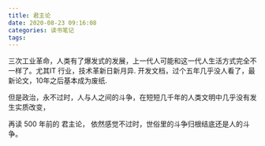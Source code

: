 ```yaml
---
title: 君主论
date: 2020-08-23 09:16:08
categories: 读书笔记
tags:
---
```


三次工业革命，人类有了爆发式的发展，上一代人可能和这一代人生活方式完全不一样了。尤其IT 行业，技术革新日新月异. 开发文档，过个五年几乎没人看了，最新论文，10年之后基本成为废纸.

但是政治，永不过时，人与人之间的斗争，在短短几千年的人类文明中几乎没有发生实质改变，

再读 500 年前的 君主论， 依然感觉不过时，世俗里的斗争归根结底还是人的斗争。
